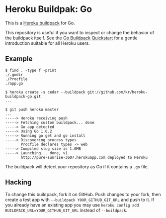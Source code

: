 # Heroku Buildpak: Go

This is a [Heroku buildpack][buildpack] for Go.

This repository is useful if you want to inspect or
change the behavior of the buildpack itself. See the [Go
Buildpack Quickstart][quickstart] for a gentle
introduction suitable for all Heroku users.

## Example

    $ find . -type f -print
    ./.godir
    ./Procfile
    ./app.go

    $ heroku create -s cedar --buildpack git://github.com/kr/heroku-buildpack-go.git
    ...

    $ git push heroku master
    ...
    -----> Heroku receiving push
    -----> Fetching custom buildpack... done
    -----> Go app detected
    -----> Using Go 1.0.2
    -----> Running go get and go install
    -----> Discovering process types
           Procfile declares types -> web
    -----> Compiled slug size is 1.0MB
    -----> Launching... done, v1
           http://pure-sunrise-3607.herokuapp.com deployed to Heroku

The buildpack will detect your repository as Go if it
contains a `.go` file.

## Hacking

To change this buildpack, fork it on GitHub. Push
changes to your fork, then create a test app with
`--buildpack YOUR_GITHUB_GIT_URL` and push to it. If you
already have an existing app you may use `heroku config
add BUILDPACK_URL=YOUR_GITHUB_GIT_URL` instead of
`--buildpack`.

[buildpack]: http://devcenter.heroku.com/articles/buildpacks
[quickstart]: https://gist.github.com/299535bbf56bf3016cba
